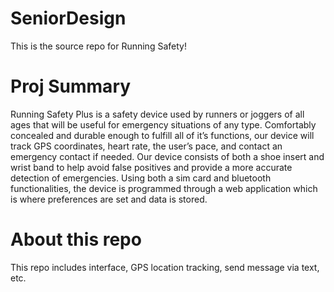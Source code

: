 # SeniorDesign
This is the source repo for Running Safety!

# Proj Summary
Running Safety Plus is a safety device used by runners or joggers of all ages that will be useful for emergency situations of any type. Comfortably concealed and durable enough to fulfill all of it’s functions, our device will track GPS coordinates, heart rate, the user’s pace, and contact an emergency contact if needed. Our device consists of both a shoe insert and wrist band to help avoid false positives and provide a more accurate detection of emergencies. Using both a sim card and bluetooth functionalities, the device is programmed through a web application which is where preferences are set and data is stored.

# About this repo
This repo includes interface, GPS location tracking, send message via text, etc. 
